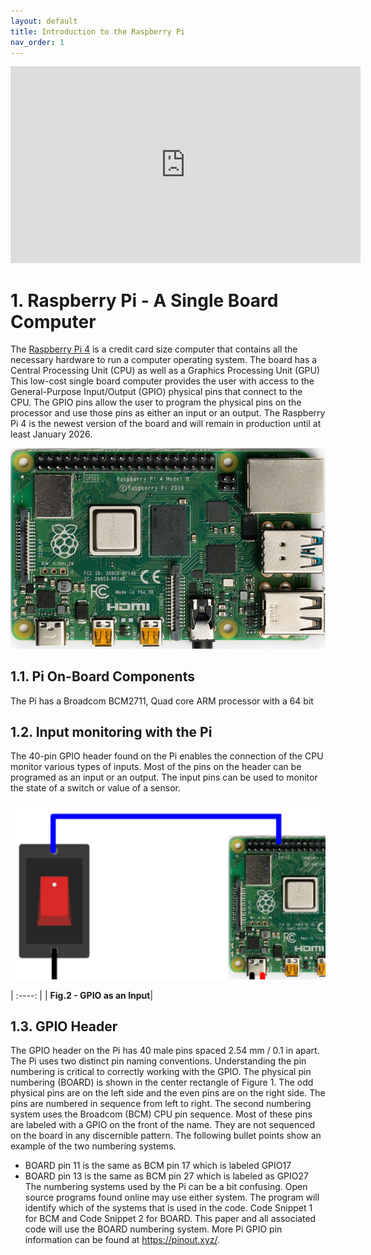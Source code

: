 ```yaml
---
layout: default
title: Introduction to the Raspberry Pi
nav_order: 1
---
```

<p align="center">
<iframe width="560" height="315" src="https://www.youtube.com/embed/frOM7ITbsGg" title="YouTube video player" frameborder="0" allow="accelerometer; autoplay; clipboard-write; encrypted-media; gyroscope; picture-in-picture" allowfullscreen></iframe>

</p>

# 1. Raspberry Pi - A Single Board Computer

The [Raspberry Pi 4](https://www.raspberrypi.com/products/raspberry-pi-4-model-b/)
is a credit card size computer that contains all the necessary hardware to run a computer operating system. The board has a Central Processing Unit (CPU) as well as a Graphics Processing Unit (GPU) This low-cost single board computer provides the user with access to the General-Purpose Input/Output (GPIO) physical pins that connect to the CPU. The GPIO pins allow the user to program the physical pins on the processor and use those pins as either an input or an output.  The Raspberry Pi 4 is the newest version of the board and will remain in production until at least January 2026.

![pi4](assets\img\pi4.png)

## 1.1. Pi On-Board Components

The Pi has a Broadcom BCM2711, Quad core ARM processor with a 64 bit 





## 1.2. Input monitoring with the Pi

The 40-pin GPIO header found on the Pi enables the connection of the CPU monitor various types of inputs. Most of the pins on the header can be programed as an input or an output. 
The input pins can be used to monitor the state of a switch or value of a sensor. 

![pi_input](assets\img\pi_input.png)

| :----: |
| <b>Fig.2 - GPIO as an Input</b>|



## 1.3. GPIO Header

The GPIO header on the Pi has 40 male pins spaced 2.54 mm / 0.1 in apart. The Pi uses two distinct pin naming conventions. Understanding the pin numbering is critical to correctly working with the GPIO. The physical pin numbering (BOARD) is shown in the center rectangle of Figure 1. The odd physical pins are on the left side and the even pins are on the right side. The pins are numbered in sequence from left to right. The second numbering system uses the Broadcom (BCM) CPU pin sequence. Most of these pins are labeled with a GPIO on the front of the name. They are not sequenced on the board in any discernible pattern.  The following bullet points show an example of the two numbering systems.
- BOARD pin 11 is the same as BCM pin 17 which is labeled GPIO17
- BOARD pin 13 is the same as BCM pin 27 which is labeled as GPIO27
The numbering systems used by the Pi can be a bit confusing. Open source programs found online may use either system. The program will identify which of the systems that is used in the code.  Code Snippet 1 for BCM and Code Snippet 2 for BOARD. This paper and all associated code will use the BOARD numbering system. More Pi GPIO pin information can be found at https://pinout.xyz/. 


